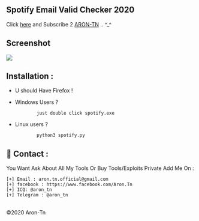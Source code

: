 ## Spotify Email Valid Checker 2020

Click <a href="https://www.youtube.com/AronTnXofficial">here</a> and Subscribe 2 <a href="https://www.youtube.com/AronTnXofficial">ARON-TN</a> .. ^_^


<h2>Screenshot</h2>
<img src="https://i.imgur.com/UwzqgAp.png" style="max-width:60%;">

Installation : 
------
 - U should Have Firefox !        
    
 - Windows Users ?
   
               just double click spotify.exe

 - Linux users ?
   
               python3 spotify.py

📧 Contact :
------
You Want Ask About All My Tools Or Buy Tools/Exploits Private Add Me On : 
```
[+] Email : aron.tn.official@gmail.com
[+] facebook : https://www.facebook.com/Aron.Tn
[+] ICQ: @aron_tn
[+] Telegram : @aron_tn 
```

<br>©2020 Aron-Tn
